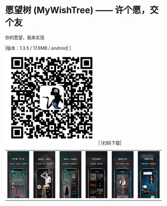# 愿望树 (MyWishTree) —— 许个愿，交个友
你的愿望，我来实现

|版本：1.3.5 / 17.6MB / android|
|![](https://raw.githubusercontent.com/12343954/MyWishTree/master/resources/QR_MyWishTree_Download.png)|
|扫码下载|



| | | | | | |
|:-:|:-:|:-:|:-:|:-:|:-:|
|![](https://raw.githubusercontent.com/12343954/MyWishTree/master/resources/X-1-s.JPG)|![](https://raw.githubusercontent.com/12343954/MyWishTree/master/resources/X-2-s.JPG)|![](https://raw.githubusercontent.com/12343954/MyWishTree/master/resources/X-3-s.JPG)|![](https://raw.githubusercontent.com/12343954/MyWishTree/master/resources/X-4-s.JPG)|![](https://raw.githubusercontent.com/12343954/MyWishTree/master/resources/X-5-s.JPG)|![](https://raw.githubusercontent.com/12343954/MyWishTree/master/resources/X-6-s.JPG)|

